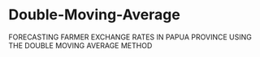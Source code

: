# Double-Moving-Average
FORECASTING FARMER EXCHANGE RATES IN PAPUA PROVINCE USING THE DOUBLE MOVING AVERAGE METHOD

